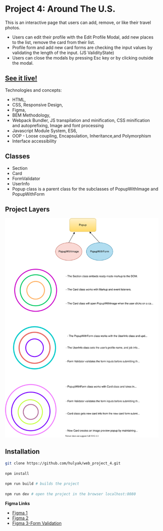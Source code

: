 # Project 4: Around The U.S.

This is an interactive page that users can add, remove, or like their travel photos.

- Users can edit their profile with the Edit Profile Modal, add new places to the list, remove the card from their list.
- Profile form and add new card forms are checking the input values by validating the length of the input. (JS ValidityState)
- Users can close the modals by pressing Esc key or by clicking outside the modal.

## [See it live!](around-us.netlify.app/)

Technologies and concepts:

- HTML,
- CSS, Responsive Design,
- Figma,
- BEM Methodology,
- Webpack Bundler, JS transpilation and minification, CSS minification and autoprefixing, Image and font processing
- Javascript Module System, ES6,
- OOP - Loose coupling, Encapsulation, Inheritance,and Polymorphism
- Interface accessibility

## Classes

- Section
- Card
- FormValidator
- UserInfo
- Popup class is a parent class for the subclasses of PopupWithImage and PopupWithForm

## Project Layers

![img](src/images/diagram.svg)

## Installation

```bash
git clone https://github.com/hulyak/web_project_4.git

npm install

npm run build # builds the project

npm run dev # open the project in the browser localhost:8080

```

**Figma Links**

- [Figma 1](https://www.figma.com/file/NYoOgIJw6t8pYuN51ceqMo/Sprint-4-Around-The-U.S.-desktop-mobile)
- [Figma 2](https://www.figma.com/file/XCcf9aRKy1L0guhQxQPINs/Sprint-5-Around-The-U.S.-desktop-mobile?node-id=0%3A1)
- [Figma 3-Form Validation](https://www.figma.com/file/fZVKeuZhBNydDFXsfM0m2d/Sprint-6%3A-Around-The-U.S.)

